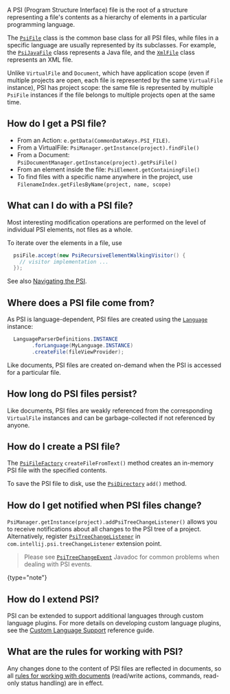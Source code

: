 [//]: # (title: PSI Files)

<!-- Copyright 2000-2022 JetBrains s.r.o. and other contributors. Use of this source code is governed by the Apache 2.0 license that can be found in the LICENSE file. -->

A PSI (Program Structure Interface) file is the root of a structure representing a file's contents as a hierarchy of elements in a particular programming language.

The [`PsiFile`](upsource:///platform/core-api/src/com/intellij/psi/PsiFile.java) class is the common base class for all PSI files, while files in a specific language are usually represented by its subclasses.  For example, the [`PsiJavaFile`](upsource:///java/java-psi-api/src/com/intellij/psi/PsiJavaFile.java) class represents a Java file, and the [`XmlFile`](upsource:///xml/xml-psi-api/src/com/intellij/psi/xml/XmlFile.java) class represents an XML file.

Unlike `VirtualFile` and `Document`, which have application scope (even if multiple projects are open, each file is represented by the same `VirtualFile` instance), PSI has project scope: the same file is represented by multiple `PsiFile` instances if the file belongs to multiple projects open at the same time.

## How do I get a PSI file?

* From an Action: `e.getData(CommonDataKeys.PSI_FILE)`.
* From a VirtualFile: `PsiManager.getInstance(project).findFile()`
* From a Document: `PsiDocumentManager.getInstance(project).getPsiFile()`
* From an element inside the file: `PsiElement.getContainingFile()`
* To find files with a specific name anywhere in the project, use `FilenameIndex.getFilesByName(project, name, scope)`

## What can I do with a PSI file?

Most interesting modification operations are performed on the level of individual PSI elements, not files as a whole.

To iterate over the elements in a file, use

```java
  psiFile.accept(new PsiRecursiveElementWalkingVisitor() {
    // visitor implementation ...
  });
```

See also [Navigating the PSI](navigating_psi.md).

## Where does a PSI file come from?

As PSI is language-dependent, PSI files are created using the [`Language`](upsource:///platform/core-api/src/com/intellij/lang/Language.java) instance:

```java
  LanguageParserDefinitions.INSTANCE
        .forLanguage(MyLanguage.INSTANCE)
        .createFile(fileViewProvider);
```

Like documents, PSI files are created on-demand when the PSI is accessed for a particular file.

## How long do PSI files persist?

Like documents, PSI files are weakly referenced from the corresponding `VirtualFile` instances and can be garbage-collected if not referenced by anyone.

## How do I create a PSI file?

The [`PsiFileFactory`](upsource:///platform/core-api/src/com/intellij/psi/PsiFileFactory.java) `createFileFromText()` method creates an in-memory PSI file with the specified contents.

To save the PSI file to disk, use the [`PsiDirectory`](upsource:///platform/core-api/src/com/intellij/psi/PsiDirectory.java) `add()` method.

## How do I get notified when PSI files change?

`PsiManager.getInstance(project).addPsiTreeChangeListener()` allows you to receive notifications about all changes to the PSI tree of a project.
Alternatively, register [`PsiTreeChangeListener`](upsource:///platform/core-api/src/com/intellij/psi/PsiTreeChangeListener.java) in `com.intellij.psi.treeChangeListener` extension point.

> Please see [`PsiTreeChangeEvent`](upsource:///platform/core-api/src/com/intellij/psi/PsiTreeChangeEvent.java) Javadoc for common problems when dealing with PSI events.
>
{type="note"}

## How do I extend PSI?

PSI can be extended to support additional languages through custom language plugins.
For more details on developing custom language plugins, see the [Custom Language Support](custom_language_support.md) reference guide.

## What are the rules for working with PSI?

Any changes done to the content of PSI files are reflected in documents, so all [rules for working with documents](documents.md#what-are-the-rules-of-working-with-documents) (read/write actions, commands, read-only status handling) are in effect.
